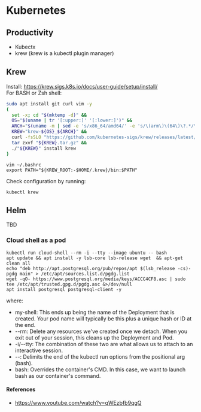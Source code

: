 # Kubernetes

## Productivity

- Kubectx
- krew (krew is a kubectl plugin manager)

## Krew

Install: https://krew.sigs.k8s.io/docs/user-guide/setup/install/  
For BASH or Zsh shell:

```bash
sudo apt install git curl vim -y
(
  set -x; cd "$(mktemp -d)" &&
  OS="$(uname | tr '[:upper:]' '[:lower:]')" &&
  ARCH="$(uname -m | sed -e 's/x86_64/amd64/' -e 's/\(arm\)\(64\)\?.*/\1\2/' -e 's/aarch64$/arm64/')" &&
  KREW="krew-${OS}_${ARCH}" &&
  curl -fsSLO "https://github.com/kubernetes-sigs/krew/releases/latest/download/${KREW}.tar.gz" &&
  tar zxvf "${KREW}.tar.gz" &&
  ./"${KREW}" install krew
)
```

```
vim ~/.bashrc
export PATH="${KREW_ROOT:-$HOME/.krew}/bin:$PATH"
```

Check configuration by running:
```
kubectl krew
```

## Helm

TBD


### Cloud shell as a pod

```
kubectl run cloud-shell --rm -i --tty --image ubuntu -- bash
apt update && apt install -y lsb-core lsb-release wget  && apt-get clean all
echo "deb http://apt.postgresql.org/pub/repos/apt $(lsb_release -cs)-pgdg main" > /etc/apt/sources.list.d/pgdg.list
wget -qO- https://www.postgresql.org/media/keys/ACCC4CF8.asc | sudo tee /etc/apt/trusted.gpg.d/pgdg.asc &>/dev/null
apt install postgresql postgresql-client -y
```
where:
- my-shell: This ends up being the name of the Deployment that is created. Your pod name will typically be this plus a unique hash or ID at the end.
- --rm: Delete any resources we've created once we detach. When you exit out of your session, this cleans up the Deployment and Pod.
- -i/--tty: The combination of these two are what allows us to attach to an interactive session. 
- --: Delimits the end of the kubectl run options from the positional arg (bash).
- bash: Overrides the container's CMD. In this case, we want to launch bash as our container's command.



#### References
- https://www.youtube.com/watch?v=qWEzbfb9qgQ